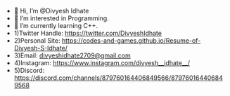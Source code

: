 - 👋 Hi, I’m @Divyesh Idhate
- 👀 I’m interested in Programming.
- 🌱 I’m currently learning C++.
-  1)Twitter Handle: https://twitter.com/DivyeshIdhate
-  2)Personal Site: https://codes-and-games.github.io/Resume-of-Divyesh-S-Idhate/   
-  3)Email: divyeshidhate2709@gmail.com       
-  4)Instagram: https://www.instagram.com/divyesh__idhate__/       
-  5)Discord: https://discord.com/channels/879760164406849566/879760164406849568
